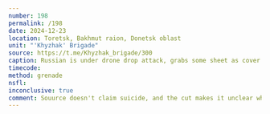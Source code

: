 ```yaml
---
number: 198
permalink: /198
date: 2024-12-23
location: Toretsk, Bakhmut raion, Donetsk oblast
unit: "'Khyzhak' Brigade"
source: https://t.me/Khyzhak_brigade/300
caption: Russian is under drone drop attack, grabs some sheet as cover and crawls under pine tree, receives another hit. Few moments after something explodes under the sheet throwing both the sheet and his helmet off
timecode: 
method: grenade
nsfl: 
inconclusive: true
comment: Souurce doesn't claim suicide, and the cut makes it unclear what caused the explosion, exactly.
---
```

<script async src="https://telegram.org/js/telegram-widget.js?22" data-telegram-post="Khyzhak_brigade/300" data-width="100%" data-userpic="false"></script>
